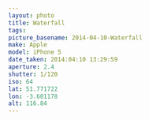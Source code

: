 ```yaml
---
layout: photo
title: Waterfall
tags: 
picture_basename: 2014-04-10-Waterfall
make: Apple
model: iPhone 5
date_taken: 2014:04:10 13:29:59
aperture: 2.4
shutter: 1/120
iso: 64
lat: 51.771722
lon: -3.601178
alt: 116.84
---
```



